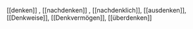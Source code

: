 [[denken]]
, [[nachdenken]]
, [[nachdenklich]], [[ausdenken]], [[Denkweise]], [[Denkvermögen]], [[überdenken]]